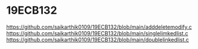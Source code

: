 # 19ECB132
https://github.com/saikarthik0109/19ECB132/blob/main/adddeletemodify.c
https://github.com/saikarthik0109/19ECB132/blob/main/singlelimkedlist.c
https://github.com/saikarthik0109/19ECB132/blob/main/doublelinkedlist.c
